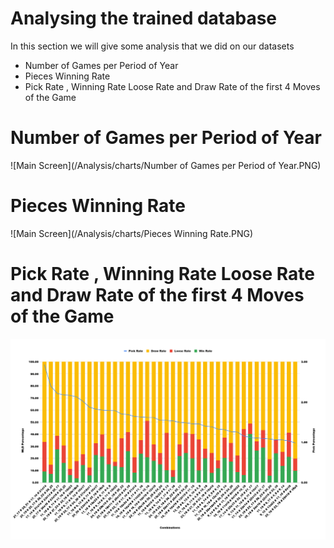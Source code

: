 #  Analysing the trained database





In this section we will give some analysis that we did on our datasets

  - Number of Games per Period of Year
  - Pieces Winning Rate
  - Pick Rate , Winning Rate Loose Rate and Draw Rate of the first 4 Moves of the Game

# Number of Games per Period of Year

![Main Screen](/Analysis/charts/Number of Games per Period of Year.PNG)


# Pieces Winning Rate
![Main Screen](/Analysis/charts/Pieces Winning Rate.PNG)



# Pick Rate , Winning Rate Loose Rate and Draw Rate of the first 4 Moves of the Game


![Main Screen](/Analysis/charts/chart.PNG)
  

